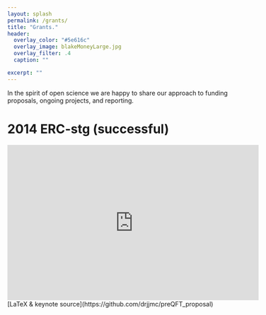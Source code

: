 ```yaml
---
layout: splash
permalink: /grants/
title: "Grants."
header:
  overlay_color: "#5e616c"
  overlay_image: blakeMoneyLarge.jpg
  overlay_filter: .4
  caption: ""

excerpt: ""
---
```


In the spirit of open science we are happy to share our approach to funding proposals, ongoing projects,
and reporting.

# 2014 ERC-stg (successful)
<iframe src="https://widgets.figshare.com/articles/5142502/embed?show_title=1" width="568" height="351" frameborder="0"></iframe>
[LaTeX & keynote source](https://github.com/drjjmc/preQFT_proposal)
